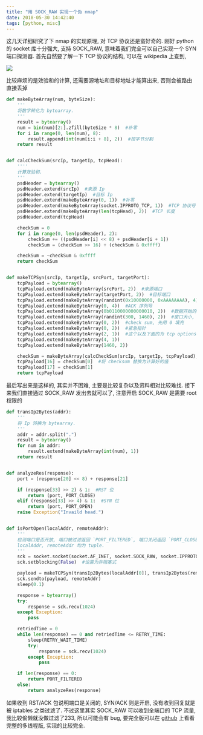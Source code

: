 ```yaml
---
title: "用 SOCK_RAW 实现一个伪 nmap"
date: 2018-05-30 14:42:40
tags: [python, misc]
---
```


这几天详细研究了下 nmap 的实现原理, 对 TCP 协议还是蛮好奇的. 刚好 python 的 socket 库十分强大, 支持 SOCK_RAW, 意味着我们完全可以自己实现一个 SYN 端口探测器. 首先自然要了解一下 TCP 协议的结构, 可以在 wikipedia 上查到,  

<!-- more -->

![](https://i.loli.net/2019/03/08/5c8274b5c63d5.png)  

比较麻烦的是效验和的计算, 还需要源地址和目标地址才能算出来, 否则会被路由直接丢掉

```python
def makeByteArray(num, byteSize):
    '''
    将数字转化为 bytearray.
    '''
    result = bytearray()
    num = bin(num)[2:].zfill(byteSize * 8)  #补零
    for i in range(0, len(num), 8):
        result.append(int(num[i:i + 8], 2))  #按字节分割
    return result


def calcCheckSum(srcIp, targetIp, tcpHead):
    ''''
    计算效验和.
    '''
    psdHeader = bytearray()
    psdHeader.extend(srcIp)  #来源 Ip
    psdHeader.extend(targetIp)  #目标 Ip
    psdHeader.extend(makeByteArray(0, 1))  #补零
    psdHeader.extend(makeByteArray(socket.IPPROTO_TCP, 1))  #TCP 协议号
    psdHeader.extend(makeByteArray(len(tcpHead), 2))  #TCP 长度
    psdHeader.extend(tcpHead)

    checkSum = 0
    for i in range(0, len(psdHeader), 2):
        checkSum += ((psdHeader[i] << 8) + psdHeader[i + 1])
        checkSum = (checkSum >> 16) + (checkSum & 0xffff)

    checkSum = ~checkSum & 0xffff
    return checkSum


def makeTCPSyn(srcIp, targetIp, srcPort, targetPort):
    tcpPayload = bytearray()
    tcpPayload.extend(makeByteArray(srcPort, 2))  #来源端口
    tcpPayload.extend(makeByteArray(targetPort, 2))  #目标端口
    tcpPayload.extend(makeByteArray(randint(0x10000000, 0xAAAAAAAA), 4))  #SYN 序列号, 随机生成一个
    tcpPayload.extend(makeByteArray(0, 4))  #ACK 序列号
    tcpPayload.extend(makeByteArray(0b0110000000000010, 2))  #数据开始的偏移量、保留字段以及标识符 我们只需要填充 SYN 的标准位为 1 即可
    tcpPayload.extend(makeByteArray(randint(300, 1460), 2))  #窗口大小, 大小随意
    tcpPayload.extend(makeByteArray(0, 2))  #check sum, 先用 0 填充
    tcpPayload.extend(makeByteArray(0, 2))  #紧急指针
    tcpPayload.extend(makeByteArray(2, 1))  #这个以及下面的为 tcp options
    tcpPayload.extend(makeByteArray(4, 1))
    tcpPayload.extend(makeByteArray(1460, 2))

    checkSum = makeByteArray(calcCheckSum(srcIp, targetIp, tcpPayload), 2)
    tcpPayload[16] = checkSum[0]  #将 checksum 替换为计算好的值
    tcpPayload[17] = checkSum[1]
    return tcpPayload
```

最后写出来是这样的, 其实并不困难, 主要是比较复杂以及资料相对比较难找. 接下来我们直接通过 SOCK\_RAW 发出去就可以了, 注意开启 SOCK\_RAW 是需要 root 权限的

```python
def transIp2Bytes(addr):
    '''
    将 Ip 转换为 bytearray.
    '''
    addr = addr.split(".")
    result = bytearray()
    for num in addr:
        result.extend(makeByteArray(int(num), 1))
    return result


def analyzeRes(response):
    port = (response[20] << 8) + response[21]

    if (response[33] >> 2) & 1:  #RST 位
        return (port, PORT_CLOSE)
    elif (response[33] >> 4) & 1:  #SYN 位
        return (port, PORT_OPEN)
    raise Exception("Invaild head.")


def isPortOpen(localAddr, remoteAddr):
    '''
    检测端口是否开放, 端口被过滤返回 `PORT_FILTERED`, 端口关闭返回 `PORT_CLOSE`, 开启返回 `PORT_OPEN`  
    localAddr, remoteAddr 均为 tuple.
    '''
    sck = socket.socket(socket.AF_INET, socket.SOCK_RAW, socket.IPPROTO_TCP)
    sck.setblocking(False)  #设置为非阻塞式

    payload = makeTCPSyn(transIp2Bytes(localAddr[0]), transIp2Bytes(remoteAddr[0]), localAddr[1], remoteAddr[1])
    sck.sendto(payload, remoteAddr)
    sleep(0.1)

    response = bytearray()
    try:
        response = sck.recv(1024)
    except Exception:
        pass

    retriedTime = 0
    while len(response) == 0 and retriedTime <= RETRY_TIME:
        sleep(RETRY_WAIT_TIME)
        try:
            response = sck.recv(1024)
        except Exception:
            pass

    if len(response) == 0:
        return PORT_FILTERED
    else:
        return analyzeRes(response)
```

如果收到 RST/ACK 包说明端口是关闭的, SYN/ACK 则是开启, 没有收到回复就是被 iptables 之类过滤了. 不过这里其实 SOCK_RAW 可以收到全端口的 TCP 流量, 我比较偷懒就没做过滤了233, 所以可能会有 bug, 要完全版可以在 [github](https://github.com/rmb122/portScanner) 上看看完整的多线程版, 实现的比较完全.